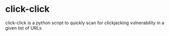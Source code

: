 # click-click
click-click is a python script to quickly scan for clickjacking vulnerability in a given list of URLs
